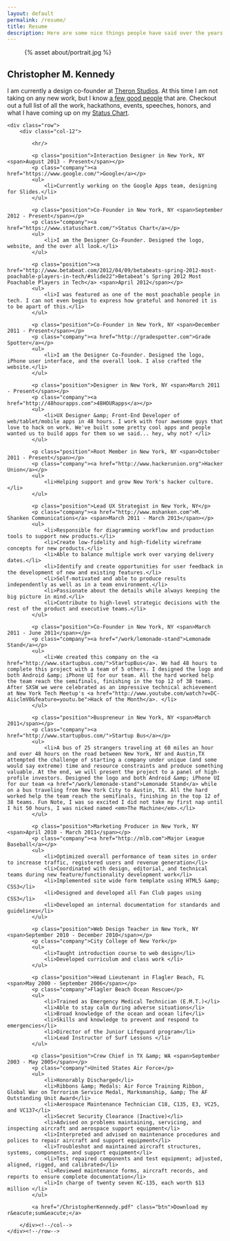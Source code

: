 ```yaml
---
layout: default
permalink: /resume/
title: Resume
description: Here are some nice things people have said over the years.
---
```


<section class="resume">
    <div class="row">
        <div class="col-3">
            <figure>
                {% asset about/portrait.jpg %}
            </figure>
        </div><!--/col-->
        <div class="col-9">
            <h2>Christopher M. Kennedy</h2>
            <p>I am currently a design co-founder at <a href="http://theronstudios.com/">Theron Studios</a>. At this time I am not taking on any new work, but I know <a href="/partners/">a few good people</a> that are. Checkout out a full list of all the work, hackathons, events, speeches, honors, and what I have coming up on my <a href="https://www.statuschart.com/kennedysgarage">Status Chart</a>.</p>
        </div><!--/col-->
    </div><!--/row-->

    <div class="row">
        <div class="col-12">

            <hr/>

            <p class="position">Interaction Designer in New York, NY <span>August 2013 - Present</span></p>
            <p class="company"><a href="https://www.google.com/">Google</a></p>
            <ul>
                <li>Currently working on the Google Apps team, designing for Slides.</li>
            </ul>

            <p class="position">Co-Founder in New York, NY <span>September 2012 - Present</span></p>
            <p class="company"><a href="https://www.statuschart.com/">Status Chart</a></p>
            <ul>
                <li>I am the Designer Co-Founder. Designed the logo, website, and the over all look.</li>
            </ul>

            <p class="position"><a href="http://www.betabeat.com/2012/04/09/betabeats-spring-2012-most-poachable-players-in-tech/#slide22">Betabeat’s Spring 2012 Most Poachable Players in Tech</a> <span>April 2012</span></p>
            <ul>
                <li>I was featured as one of the most poachable people in tech. I can not even begin to express how grateful and honored it is to be apart of this.</li>
            </ul>

            <p class="position">Co-Founder in New York, NY <span>December 2011 - Present</span></p>
            <p class="company"><a href="http://gradespotter.com">Grade Spotter</a></p>
            <ul>
                <li>I am the Designer Co-Founder. Designed the logo, iPhone user interface, and the overall look. I also crafted the website.</li>
            </ul>

            <p class="position">Designer in New York, NY <span>March 2011 - Present</span></p>
            <p class="company"><a href="http://48hourapps.com">48HOURapps</a></p>
            <ul>
                <li>UX Designer &amp; Front-End Developer of web/tablet/mobile apps in 48 hours. I work with four awesome guys that love to hack on work. We've built some pretty cool apps and people wanted us to build apps for them so we said... hey, why not? </li>
            </ul>

            <p class="position">Root Member in New York, NY <span>October 2011 - Present</span></p>
            <p class="company"><a href="http://www.hackerunion.org">Hacker Union</a></p>
            <ul>
                <li>Helping support and grow New York's hacker culture.</li>
            </ul>

            <p class="position">Lead UX Strategist in New York, NY</p>
            <p class="company"><a href="http://www.mshanken.com">M. Shanken Communications</a> <span>March 2011 - March 2013</span></p>
            <ul>
                <li>Responsible for diagramming workflow and production tools to support new products.</li>
                <li>Create low-fidelity and high-fidelity wireframe concepts for new products.</li>
                <li>Able to balance multiple work over varying delivery dates.</li>
                <li>Identify and create opportunities for user feedback in the development of new and existing features.</li>
                <li>Self-motivated and able to produce results independently as well as in a team environment.</li>
                <li>Passionate about the details while always keeping the big picture in mind.</li>
                <li>Contribute to high-level strategic decisions with the rest of the product and executive teams.</li>
            </ul>

            <p class="position">Co-Founder in New York, NY <span>March 2011 - June 2011</span></p>
            <p class="company"><a href="/work/lemonade-stand">Lemonade Stand</a></p>
            <ul>
                <li>We created this company on the <a href="http://www.startupbus.com/">StartupBus</a>. We had 48 hours to complete this project with a team of 5 others. I designed the logo and both Android &amp; iPhone UI for our team. All the hard worked help the team reach the semifinals, finishing in the top 12 of 38 teams. After SXSW we were celebrated as an impressive technical achievement at New York Tech Meetup's <a href="http://www.youtube.com/watch?v=DC-AiiclmV0&feature=youtu.be">Hack of the Month</a>. </li>
            </ul>

            <p class="position">Buspreneur in New York, NY <span>March 2011</span></p>
            <p class="company"><a href="http://www.startupbus.com/">Startup Bus</a></p>
            <ul>
                <li>A bus of 25 strangers traveling at 60 miles an hour and over 48 hours on the road between New York, NY and Austin,TX attempted the challenge of starting a company under unique (and some would say extreme) time and resource constraints and produce something valuable. At the end, we will present the project to a panel of high-profile investors. Designed the logo and both Android &amp; iPhone UI for our team <a href="/work/lemonade-stand">Lemonade Stand</a> while on a bus traveling from New York City to Austin, TX. All the hard worked help the team reach the semifinals, finishing in the top 12 of 38 teams. Fun Note, I was so excited I did not take my first nap until I hit 50 hours, I was nicked named <em>The Machine</em>.</li>
            </ul>

            <p class="position">Marketing Producer in New York, NY <span>April 2010 - March 2011</span></p>
            <p class="company"><a href="http://mlb.com">Major League Baseball</a></p>
            <ul>
                <li>Optimized overall performance of team sites in order to increase traffic, registered users and revenue generation</li>
                <li>Coordinated with design, editorial, and technical teams during new feature/functionality development work</li>
                <li>Implemented site wide form template using HTML5 &amp; CSS3</li>
                <li>Designed and developed all Fan Club pages using CSS3</li>
                <li>Developed an internal documentation for standards and guidelines</li>
            </ul>

            <p class="position">Web Design Teacher in New York, NY <span>September 2010 - December 2010</span></p>
            <p class="company">City College of New York</p>
            <ul>
                <li>Taught introduction course to web design</li>
                <li>Developed curriculum and class work </li>
            </ul>

            <p class="position">Head Lieutenant in Flagler Beach, FL <span>May 2000 - September 2006</span></p>
            <p class="company">Flagler Beach Ocean Rescue</p>
            <ul>
                <li>Trained as Emergency Medical Technician (E.M.T.)</li>
                <li>Able to stay calm during adverse situations</li>
                <li>Broad knowledge of the ocean and ocean life</li>
                <li>Skills and knowledge to prevent and respond to emergencies</li>
                <li>Director of the Junior Lifeguard program</li>
                <li>Lead Instructor of Surf Lessons </li>
            </ul>

            <p class="position">Crew Chief in TX &amp; WA <span>September 2003 - May 2005</span></p>
            <p class="company">United States Air Force</p>
            <ul>
                <li>Honorably Discharged</li>
                <li>Ribbons &amp; Medals: Air Force Training Ribbon, Global War on Terrorism Service Medal, Marksmanship, &amp; The AF Outstanding Unit Award</li>
                <li>Aerospace Maintenance Technician C18, C135, E3, VC25, and VC137</li>
                <li>Secret Security Clearance (Inactive)</li>
                <li>Advised on problems maintaining, servicing, and inspecting aircraft and aerospace support equipment</li>
                <li>Interpreted and advised on maintenance procedures and polices to repair aircraft and support equipment</li>
                <li>Troubleshot and maintained aircraft structures, systems, components, and support equipment</li>
                <li>Test repaired components and test equipment; adjusted, aligned, rigged, and calibrated</li>
                <li>Reviewed maintenance forms, aircraft records, and reports to ensure complete documentation</li>
                <li>In charge of twenty seven KC-135, each worth $13 million </li>
            </ul>

            <a href="/ChristopherKennedy.pdf" class="btn">Download my r&eacute;sum&eacute;</a>

        </div><!--/col-->
    </div><!--/row-->

</section>
